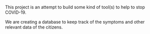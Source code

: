 This project is an attempt to build some kind of tool(s) to help to stop COVID-19.

We are creating a database to keep track of the symptoms and other relevant data of the citizens.
